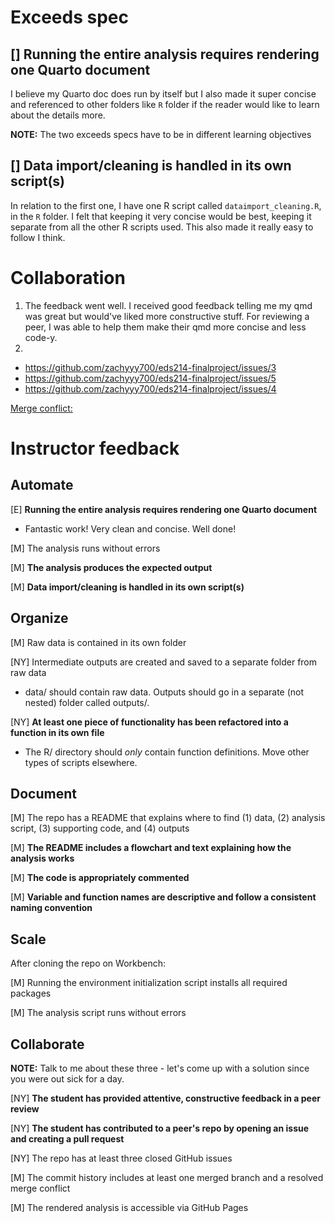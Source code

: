 # Exceeds spec

## [] Running the entire analysis requires rendering one Quarto document

I believe my Quarto doc does run by itself but I also made it super concise and referenced to other folders like `R` folder if the reader would like to learn about the details more.

**NOTE:** The two exceeds specs have to be in different learning objectives

## [] Data import/cleaning is handled in its own script(s)

In relation to the first one, I have one R script called `dataimport_cleaning.R`, in the `R` folder. I felt that keeping it very concise would be best, keeping it separate from all the other R scripts used. This also made it really easy to follow I think.

# Collaboration
1. The feedback went well. I received good feedback telling me my qmd was great but would've liked more constructive stuff. For reviewing a peer, I was able to help them make their qmd more concise and less code-y.
2. 
- https://github.com/zachyyy700/eds214-finalproject/issues/3
- https://github.com/zachyyy700/eds214-finalproject/issues/5
- https://github.com/zachyyy700/eds214-finalproject/issues/4


[Merge conflict:](https://github.com/zachyyy700/eds214-finalproject/commit/ba63f241c851f873028e98b0d370beb054ac9bf1)

# Instructor feedback

## Automate

[E] **Running the entire analysis requires rendering one Quarto document**

- Fantastic work! Very clean and concise. Well done!

[M] The analysis runs without errors

[M] **The analysis produces the expected output**

[M] **Data import/cleaning is handled in its own script(s)**

## Organize

[M] Raw data is contained in its own folder

[NY] Intermediate outputs are created and saved to a separate folder from raw data

- data/ should contain raw data. Outputs should go in a separate (not nested) folder called outputs/.

[NY] **At least one piece of functionality has been refactored into a function in its own file**

- The R/ directory should *only* contain function definitions. Move other types of scripts elsewhere.

## Document

[M] The repo has a README that explains where to find (1) data, (2) analysis script, (3) supporting code, and (4) outputs

[M] **The README includes a flowchart and text explaining how the analysis works**

[M] **The code is appropriately commented**

[M] **Variable and function names are descriptive and follow a consistent naming convention**

## Scale

After cloning the repo on Workbench:

[M] Running the environment initialization script installs all required packages

[M] The analysis script runs without errors

## Collaborate

**NOTE:** Talk to me about these three - let's come up with a solution since you were out sick for a day.

[NY] **The student has provided attentive, constructive feedback in a peer review**

[NY] **The student has contributed to a peer's repo by opening an issue and creating a pull request**

[NY] The repo has at least three closed GitHub issues

[M] The commit history includes at least one merged branch and a resolved merge conflict

[M] The rendered analysis is accessible via GitHub Pages
